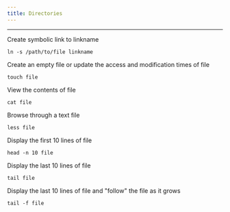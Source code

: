 ```yaml
---
title: Directories
---
```


______________________________________________________________________

Create symbolic link to linkname

`ln -s /path/to/file linkname`

Create an empty file or update the access and modification times of file

`touch file`

View the contents of file

`cat file`

Browse through a text file

`less file`

Display the first 10 lines of file

`head -n 10 file`

Display the last 10 lines of file

`tail file`

Display the last 10 lines of file and "follow" the file as it grows

`tail -f file`
